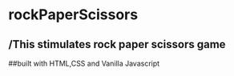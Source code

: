 # rockPaperScissors
## /This stimulates rock paper scissors game 
##built with HTML,CSS and Vanilla Javascript
